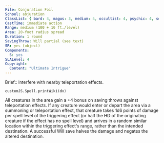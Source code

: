 ```yaml
---
File: Conjuration Foil
School: abjuration
ClassList: { bard: 4, magus: 3, medium: 4, occultist: 4, psychic: 4, sorcerer: 4, wizard: 4, spiritualist: 4, summoner: 3, unchained summoner: 3, witch: 4 }
CastTime: immediate action
Range: medium (100 + 10 ft./level)
Area: 20-foot radius spread
Duration: 1 round
SavingThrow: Will partial (see text)
SR: yes (object)
Components:
  S: yes
SLALevel: 4
Copyright:
  Content: "Ultimate Intrigue"
---
```

Brief:: Interfere with nearby teleportation effects.

```dataviewjs
customJS.Spell.printWiki(dv)
```

All creatures in the area gain a +4 bonus on saving throws against teleportation effects. If any creature would enter or depart the area via a summoning or teleportation effect, that creature takes 1d6 points of damage per spell level of the triggering effect (or half the HD of the originating creature if the effect has no spell level) and arrives in a random similar location within the triggering effect's range, rather than the intended destination. A successful Will save halves the damage and negates the altered destination.
